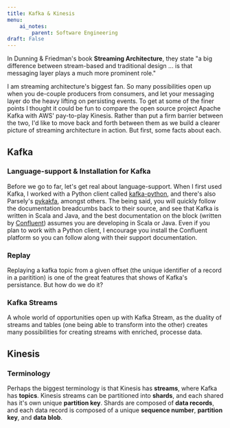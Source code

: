 ```yaml
---
title: Kafka & Kinesis
menu: 
    ai_notes:
        parent: Software Engineering
draft: False
---
```

In Dunning & Friedman's book **Streaming Architecture**, they state "a big 
difference between stream-based and traditional design ... is that messaging 
layer plays a much more prominent role." 

I am streaming architecture's biggest fan. So many possibilities open up when 
you de-couple producers from consumers, and let your messaging layer do the heavy
lifting on persisting events. To get at some of the finer points
I thought it could be fun to compare the open source project Apache Kafka 
with AWS' pay-to-play Kinesis. Rather than put a firm barrier between the two,
I'd like to move back and forth between them as we build a clearer picture of
streaming architecture in action. But first, some facts about each.

## Kafka

### Language-support & Installation for Kafka

Before we go to far, let's get real about language-support. When I first used Kafka,
I worked with a Python client called [kafka-python](https://github.com/dpkp/kafka-python), 
and there's also Parsely's [pykakfa](https://github.com/Parsely/pykafka), amongst others.
The being said, you will quickly follow the documentation breadcumbs back to their
source, and see that Kafka is written in Scala and Java, and the best documentation
on the block (written by [Confluent](https://www.confluent.io/product/confluent-open-source/))
assumes you are developing in Scala or Java. Even if you plan to work with a Python client,
I encourage you install the Confluent platform so you can follow along with their support
documentation.

### Replay

Replaying a kafka topic from a given offset (the unique identifier of a record 
in a paritition) is one of the great features that shows of Kafka's persistance. 
But how do we do it?

### Kafka Streams

A whole world of opportunities open up with Kafka Stream, as the duality of streams 
and tables (one being able to transform into the other) creates many possibilities 
for creating streams with enriched, processe data. 

## Kinesis

### Terminology

Perhaps the biggest terminology is that Kinesis has **streams**, where Kafka has **topics**.
Kinesis streams can be partitioned into **shards**, and each shared has it's own unique
**partition key**. Shards are composed of **data records**, and each data record is 
composed of a unique **sequence number**, **partition key**, and **data blob**.
